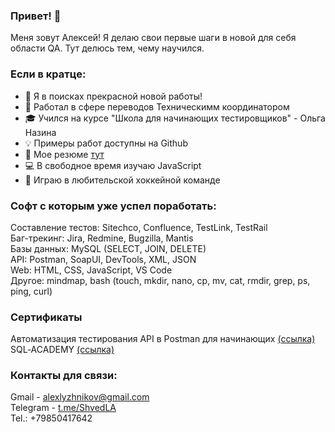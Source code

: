 ### Привет! 👋
Меня зовут Алексей!
Я делаю свои первые шаги в новой для себя области QA.
Тут делюсь тем, чему научился.

### Если в кратце:
- 🌱 Я в поисках прекрасной новой работы!
- 📘 Работал в сфере переводов Техническимм координатором
- 🎓 Учился на курсе "Школа для начинающих тестировщиков" - Ольга Назина
- 💡 Примеры работ доступны на Github
- 📄 Мое резюме [тут](https://drive.google.com/file/d/1LIqqEG0RzM6JuGdznzAXitD1KhltCUYc/view?usp=sharing)
- 💻 В свободное время изучаю JavaScript
- 🏒 Играю в любительской хоккейной команде


### Софт с которым уже успел поработать:  
Составление тестов: Sitechco, Confluence, TestLink, TestRail  
Баг-трекинг: Jira, Redmine, Bugzilla, Mantis  
Базы данных: MySQL (SELECT, JOIN, DELETE)  
API: Postman, SoapUI, DevTools, XML, JSON  
Web: HTML, CSS, JavaScript, VS Code  
Другое: mindmap, bash (touch, mkdir, nano, cp, mv, cat, rmdir, grep, ps, ping, curl)  

### Сертификаты
Автоматизация тестирования API в Postman для начинающих [(ссылка)](https://stepik.org/cert/2130586)  
SQL‐ACADEMY [(ссылка)](https://drive.google.com/file/d/1CzMbtJx71r17WncnsYWpFGzoNGTkE7Ha/view?usp=sharing)


### Контакты для связи:  
Gmail - alexlyzhnikov@gmail.com  
Telegram - [t.me/ShvedLA ](https://t.me/ShvedLA)  
Tel.: +79850417642


<!--
**alexlyzhnikov/alexlyzhnikov** is a ✨ _special_ ✨ repository because its `README.md` (this file) appears on your GitHub profile.
-->
